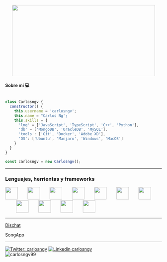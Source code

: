 
<p align="center">
  <img width="460" height="230" src="https://media.giphy.com/media/aNqEFrYVnsS52/giphy.gif" alr="Cat">
</p>

#### Sobre mi 💻



```javascript

class Carlosngv {
  constructor() {
    this.username = 'carlosngv';
    this.name = "Carlos Ng';
    this.skills = {
      'lng' = ['JavaScript', 'TypeScript', 'C++', 'Python'],
      'db' = ['MongoDB', 'OracleDB', 'MySQL'],
      'tools': ['Git', 'Docker', 'Adobe XD'],
      'OS': ['Ubuntu', 'Manjaro', 'Windows', 'MacOS']
    }
  }
}

const carlosngv = new Carlosngv();
```


---

<h3>Lenguajes, herrientas y frameworks</h3>

<img src="https://cdn.jsdelivr.net/gh/devicons/devicon@latest/icons/html5/html5-plain.svg" width="40px">&nbsp;&nbsp;&nbsp;&nbsp;&nbsp;&nbsp;&nbsp;&nbsp;<img src="https://cdn.jsdelivr.net/gh/devicons/devicon@latest/icons/css3/css3-plain.svg" width="40px">&nbsp;&nbsp;&nbsp;&nbsp;&nbsp;&nbsp;&nbsp;&nbsp;<img src="https://cdn.jsdelivr.net/gh/devicons/devicon@latest/icons/javascript/javascript-original.svg" width="40px">&nbsp;&nbsp;&nbsp;&nbsp;&nbsp;&nbsp;&nbsp;&nbsp;<img src="https://cdn.iconscout.com/icon/free/png-512/typescript-1174965.png" width="40px">&nbsp;&nbsp;&nbsp;&nbsp;&nbsp;&nbsp;&nbsp;&nbsp;<img src="https://cdn.jsdelivr.net/gh/devicons/devicon@latest/icons/nodejs/nodejs-plain.svg" width="40px">&nbsp;&nbsp;&nbsp;&nbsp;&nbsp;&nbsp;&nbsp;&nbsp;<img src="https://cdn.worldvectorlogo.com/logos/angular-icon.svg" width="40px">&nbsp;&nbsp;&nbsp;&nbsp;&nbsp;&nbsp;&nbsp;&nbsp;<img src="https://cdn.jsdelivr.net/gh/devicons/devicon@latest/icons/git/git-original.svg" width="40px">&nbsp;&nbsp;&nbsp;&nbsp;&nbsp;&nbsp;&nbsp;&nbsp;&nbsp;<img src="https://cdn.jsdelivr.net/gh/devicons/devicon@latest/icons/mongodb/mongodb-original.svg" width="40px">&nbsp;&nbsp;&nbsp;&nbsp;&nbsp;&nbsp;&nbsp;&nbsp;<img src="https://camo.githubusercontent.com/c5b95fc653e7928d7277fa065cd098187cb9b7ea2d4d976cef5215a0676d2424/68747470733a2f2f63646e2e6a7364656c6976722e6e65742f67682f616e67756c61722d6d6174657269616c2d657874656e73696f6e732f7061676573406d61737465722f6173736574732f616e67756c61722d6d6174657269616c2d657874656e73696f6e732d6c6f676f2e706e67" width="40px">&nbsp;&nbsp;&nbsp;&nbsp;&nbsp;&nbsp;&nbsp;&nbsp;<img src="https://img.icons8.com/ios/452/mysql-logo.png" width="40px">&nbsp;&nbsp;&nbsp;&nbsp;&nbsp;&nbsp;&nbsp;&nbsp;<img src="https://upload.wikimedia.org/wikipedia/commons/thumb/c/c3/Python-logo-notext.svg/768px-Python-logo-notext.svg.png" width="40px">

---

[Dischat](https://github.com/carlosngv/Dischat)

[SongApp](https://github.com/carlosngv/SongApp)


---

[![Twitter: carlosngv](https://img.shields.io/badge/twitter-%231DA1F2.svg?&style=for-the-badge&logo=twitter&logoColor=white)](https://twitter.com/carlosngv)
[![Linkedin carlosngv](https://img.shields.io/badge/linkedin-%230077B5.svg?&style=for-the-badge&logo=linkedin&logoColor=white)](https://www.linkedin.com/in/carlosngv99/)
<br>
![carlosngv99](https://komarev.com/ghpvc/?username=carlosngv)



